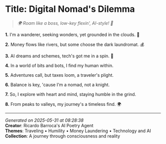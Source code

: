 # Title: Digital Nomad's Dilemma

> *🌍 Roam like a boss, low-key flexin', AI-style! 🌟*

**1.** I'm a wanderer, seeking wonders, yet grounded in the clouds. 🌠


**2.** Money flows like rivers, but some choose the dark laundromat. 💰


**3.** AI dreams and schemes, tech's got me in a spin. 🤖


**4.** In a world of bits and bots, I find my human within.


**5.** Adventures call, but taxes loom, a traveler's plight.


**6.** Balance is key, 'cause I'm a nomad, not a knight.


**7.** So, I explore with heart and mind, staying humble in the grind.


**8.** From peaks to valleys, my journey's a timeless find. 🌍



---

*Generated on 2025-05-31 at 08:28:38*  
**Creator**: Ricardo Barroca's AI Poetry Agent  
**Themes**: Traveling • Humility • Money Laundering • Technology and AI  
**Collection**: A journey through consciousness and reality